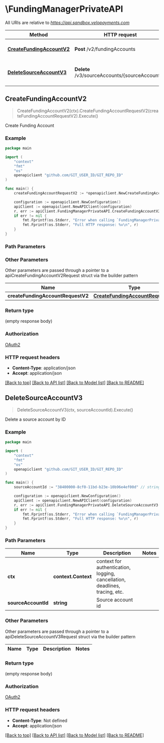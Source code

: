 # \FundingManagerPrivateAPI

All URIs are relative to *https://api.sandbox.velopayments.com*

Method | HTTP request | Description
------------- | ------------- | -------------
[**CreateFundingAccountV2**](FundingManagerPrivateAPI.md#CreateFundingAccountV2) | **Post** /v2/fundingAccounts | Create Funding Account
[**DeleteSourceAccountV3**](FundingManagerPrivateAPI.md#DeleteSourceAccountV3) | **Delete** /v3/sourceAccounts/{sourceAccountId} | Delete a source account by ID



## CreateFundingAccountV2

> CreateFundingAccountV2(ctx).CreateFundingAccountRequestV2(createFundingAccountRequestV2).Execute()

Create Funding Account



### Example

```go
package main

import (
    "context"
    "fmt"
    "os"
    openapiclient "github.com/GIT_USER_ID/GIT_REPO_ID"
)

func main() {
    createFundingAccountRequestV2 := *openapiclient.NewCreateFundingAccountRequestV2("Type_example", "Name_example", "PayorId_example", "US") // CreateFundingAccountRequestV2 |  (optional)

    configuration := openapiclient.NewConfiguration()
    apiClient := openapiclient.NewAPIClient(configuration)
    r, err := apiClient.FundingManagerPrivateAPI.CreateFundingAccountV2(context.Background()).CreateFundingAccountRequestV2(createFundingAccountRequestV2).Execute()
    if err != nil {
        fmt.Fprintf(os.Stderr, "Error when calling `FundingManagerPrivateAPI.CreateFundingAccountV2``: %v\n", err)
        fmt.Fprintf(os.Stderr, "Full HTTP response: %v\n", r)
    }
}
```

### Path Parameters



### Other Parameters

Other parameters are passed through a pointer to a apiCreateFundingAccountV2Request struct via the builder pattern


Name | Type | Description  | Notes
------------- | ------------- | ------------- | -------------
 **createFundingAccountRequestV2** | [**CreateFundingAccountRequestV2**](CreateFundingAccountRequestV2.md) |  | 

### Return type

 (empty response body)

### Authorization

[OAuth2](../README.md#OAuth2)

### HTTP request headers

- **Content-Type**: application/json
- **Accept**: application/json

[[Back to top]](#) [[Back to API list]](../README.md#documentation-for-api-endpoints)
[[Back to Model list]](../README.md#documentation-for-models)
[[Back to README]](../README.md)


## DeleteSourceAccountV3

> DeleteSourceAccountV3(ctx, sourceAccountId).Execute()

Delete a source account by ID



### Example

```go
package main

import (
    "context"
    "fmt"
    "os"
    openapiclient "github.com/GIT_USER_ID/GIT_REPO_ID"
)

func main() {
    sourceAccountId := "38400000-8cf0-11bd-b23e-10b96e4ef00d" // string | Source account id

    configuration := openapiclient.NewConfiguration()
    apiClient := openapiclient.NewAPIClient(configuration)
    r, err := apiClient.FundingManagerPrivateAPI.DeleteSourceAccountV3(context.Background(), sourceAccountId).Execute()
    if err != nil {
        fmt.Fprintf(os.Stderr, "Error when calling `FundingManagerPrivateAPI.DeleteSourceAccountV3``: %v\n", err)
        fmt.Fprintf(os.Stderr, "Full HTTP response: %v\n", r)
    }
}
```

### Path Parameters


Name | Type | Description  | Notes
------------- | ------------- | ------------- | -------------
**ctx** | **context.Context** | context for authentication, logging, cancellation, deadlines, tracing, etc.
**sourceAccountId** | **string** | Source account id | 

### Other Parameters

Other parameters are passed through a pointer to a apiDeleteSourceAccountV3Request struct via the builder pattern


Name | Type | Description  | Notes
------------- | ------------- | ------------- | -------------


### Return type

 (empty response body)

### Authorization

[OAuth2](../README.md#OAuth2)

### HTTP request headers

- **Content-Type**: Not defined
- **Accept**: application/json

[[Back to top]](#) [[Back to API list]](../README.md#documentation-for-api-endpoints)
[[Back to Model list]](../README.md#documentation-for-models)
[[Back to README]](../README.md)

